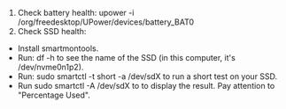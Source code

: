 1. Check battery health:
        upower -i /org/freedesktop/UPower/devices/battery_BAT0
2. Check SSD health:
- Install smartmontools.
- Run:
        df -h
  to see the name of the SSD (in this computer, it's /dev/nvme0n1p2).
- Run:
        sudo smartctl -t short -a /dev/sdX
  to run a short test on your SSD.
- Run 
        sudo smartctl -A /dev/sdX to
  to display the result. Pay attention to "Percentage Used".